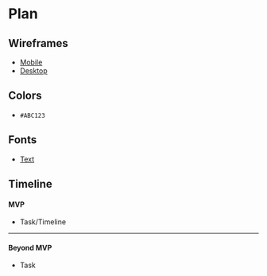 # Plan

## Wireframes
* [Mobile](../images/mobile_wireframe)
* [Desktop](../images/website_wireframe)

## Colors
* `#ABC123`

## Fonts
* [Text](URL)

## Timeline

#### MVP

* Task/Timeline

---

#### Beyond MVP

* Task
